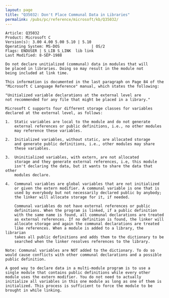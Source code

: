 ```yaml
---
layout: page
title: "Q35032: Don't Place Communal Data in Libraries"
permalink: /pubs/pc/reference/microsoft/kb/Q35032/
---
```


	Article: Q35032
	Product: Microsoft C
	Version(s): 3.00 4.00 5.00 5.10 | 5.10
	Operating System: MS-DOS              | OS/2
	Flags: ENDUSER | S_LIB S_LINK  lib link
	Last Modified: 8-SEP-1988
	
	Do not declare unitialized (communal) data in modules that will
	be placed in libraries. Doing so may result in the module not
	being included at link time.
	
	This information is documented in the last paragraph on Page 84 of the
	"Microsoft C Language Reference" manual, which states the following:
	
	"Unitialized variable declarations at the external level are
	not recommended for any file that might be placed in a library."
	
	Microsoft C supports four different storage classes for variables
	declared at the external level, as follows:
	
	1.  Static variables are local to the module and do not generate
	    external references or public definitions, i.e., no other modules
	    may reference these variables.
	
	2.  Initialized variables, without static, are allocated storage
	    and generate public definitions, i.e., other modules may share
	    these variables.
	
	3.  Uninitialized variables, with extern, are not allocated
	    storage and they generate external references, i.e, this module
	    isn't declaring the data, but it wants to share the data that other
	    modules declare.
	
	4.  Communal variables are global variables that are not initialized
	    or given the extern modifier. A communal variable is one that is
	    used by everybody but not necessarily declared public by anybody;
	    the linker will allocate storage for it, if needed.
	
	    Communal variables do not have external references or public
	    definitions. When the program is linked, if a public definition
	    with the same name is found, all communal declarations are treated
	    as external references. If no definition is found, the linker will
	    allocate storage and again the communal declarations are treated
	    like references. When a module is added to a library, the librarian
	    takes all public definitions and adds them to the dictionary to be
	    searched when the linker resolves references to the library.
	
	Note: Communal variables are NOT added to the dictionary. To do so
	would cause conflicts with other communal declarations and a possible
	public definition.
	
	A good way to declare data in a multi-module program is to use a
	single module that contains public definitions while every other
	module uses the extern modifier. You do not need to actually
	initialize all variables in this one module as long as one of them is
	initialized. This process is sufficient to force the module to be
	brought in while linking.
